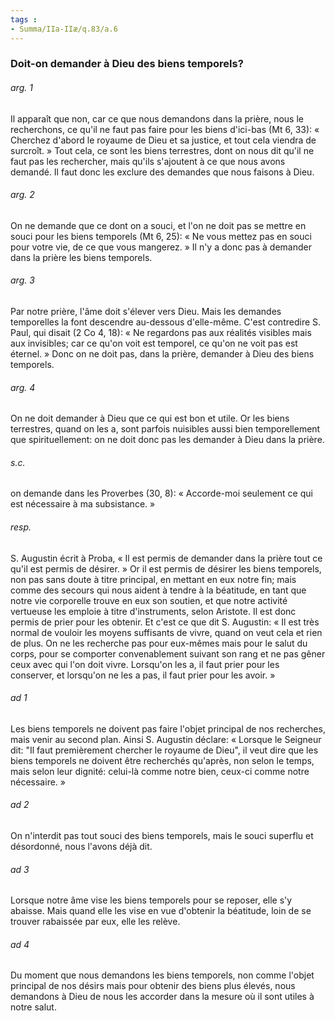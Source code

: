 ```yaml
---
tags : 
- Summa/IIa-IIæ/q.83/a.6
---
```


### Doit-on demander à Dieu des biens temporels?

###### arg. 1
Il apparaît que non, car ce que nous demandons dans la prière, nous le recherchons, ce qu'il ne faut pas faire pour les biens d'ici-bas (Mt 6, 33): « Cherchez d'abord le royaume de Dieu et sa justice, et tout cela viendra de surcroît. » Tout cela, ce sont les biens terrestres, dont on nous dit qu'il ne faut pas les rechercher, mais qu'ils s'ajoutent à ce que nous avons demandé. Il faut donc les exclure des demandes que nous faisons à Dieu. 

###### arg. 2
On ne demande que ce dont on a souci, et l'on ne doit pas se mettre en souci pour les biens temporels (Mt 6, 25): « Ne vous mettez pas en souci pour votre vie, de ce que vous mangerez. » Il n'y a donc pas à demander dans la prière les biens temporels. 

###### arg. 3
Par notre prière, l'âme doit s'élever vers Dieu. Mais les demandes temporelles la font descendre au-dessous d'elle-même. C'est contredire S. Paul, qui disait (2 Co 4, 18): « Ne regardons pas aux réalités visibles mais aux invisibles; car ce qu'on voit est temporel, ce qu'on ne voit pas est éternel. » Donc on ne doit pas, dans la prière, demander à Dieu des biens temporels. 

###### arg. 4
On ne doit demander à Dieu que ce qui est bon et utile. Or les biens terrestres, quand on les a, sont parfois nuisibles aussi bien temporellement que spirituellement: on ne doit donc pas les demander à Dieu dans la prière. 

###### s.c.
on demande dans les Proverbes (30, 8): « Accorde-moi seulement ce qui est nécessaire à ma subsistance. » 

###### resp.
S. Augustin écrit à Proba, « Il est permis de demander dans la prière tout ce qu'il est permis de désirer. » Or il est permis de désirer les biens temporels, non pas sans doute à titre principal, en mettant en eux notre fin; mais comme des secours qui nous aident à tendre à la béatitude, en tant que notre vie corporelle trouve en eux son soutien, et que notre activité vertueuse les emploie à titre d'instruments, selon Aristote. Il est donc permis de prier pour les obtenir. Et c'est ce que dit S. Augustin: « Il est très normal de vouloir les moyens suffisants de vivre, quand on veut cela et rien de plus. On ne les recherche pas pour eux-mêmes mais pour le salut du corps, pour se comporter convenablement suivant son rang et ne pas gêner ceux avec qui l'on doit vivre. Lorsqu'on les a, il faut prier pour les conserver, et lorsqu'on ne les a pas, il faut prier pour les avoir. » 

###### ad 1
Les biens temporels ne doivent pas faire l'objet principal de nos recherches, mais venir au second plan. Ainsi S. Augustin déclare: « Lorsque le Seigneur dit: "Il faut premièrement chercher le royaume de Dieu", il veut dire que les biens temporels ne doivent être recherchés qu'après, non selon le temps, mais selon leur dignité: celui-là comme notre bien, ceux-ci comme notre nécessaire. » 

###### ad 2
On n'interdit pas tout souci des biens temporels, mais le souci superflu et désordonné, nous l'avons déjà dit. 

###### ad 3
Lorsque notre âme vise les biens temporels pour se reposer, elle s'y abaisse. Mais quand elle les vise en vue d'obtenir la béatitude, loin de se trouver rabaissée par eux, elle les relève. 

###### ad 4
Du moment que nous demandons les biens temporels, non comme l'objet principal de nos désirs mais pour obtenir des biens plus élevés, nous demandons à Dieu de nous les accorder dans la mesure où il sont utiles à notre salut. 


